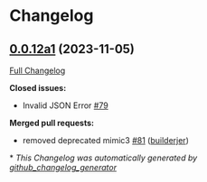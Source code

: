 # Changelog

## [0.0.12a1](https://github.com/OpenVoiceOS/ovos-config/tree/0.0.12a1) (2023-11-05)

[Full Changelog](https://github.com/OpenVoiceOS/ovos-config/compare/V0.0.11...0.0.12a1)

**Closed issues:**

- Invalid JSON Error [\#79](https://github.com/OpenVoiceOS/ovos-config/issues/79)

**Merged pull requests:**

- removed deprecated mimic3 [\#81](https://github.com/OpenVoiceOS/ovos-config/pull/81) ([builderjer](https://github.com/builderjer))



\* *This Changelog was automatically generated by [github_changelog_generator](https://github.com/github-changelog-generator/github-changelog-generator)*
